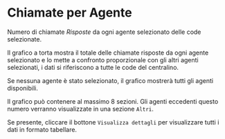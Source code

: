 # Chiamate per Agente

Numero di chiamate *Risposte* da ogni agente selezionato delle code selezionate.

Il grafico a torta mostra il totale delle chiamate risposte da ogni agente selezionato e 
lo mette a confronto proporzionale con gli altri agenti selezionati, i dati si riferiscono 
a tutte le code del centralino. 

Se nessuna agente è stato selezionato, il grafico mostrerà tutti gli agenti disponibili.

Il grafico può contenere al massimo 8 sezioni. Gli agenti eccedenti questo numero
verranno visualizzate in una sezione ``Altri``.

Se presente, cliccare il bottone ``Visualizza dettagli`` per visualizzare tutti i dati 
in formato tabellare.

